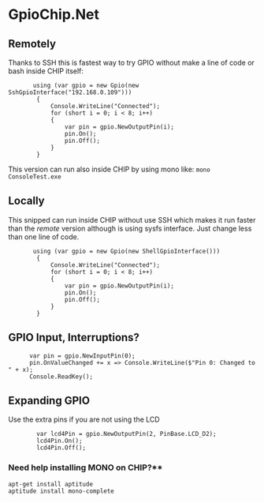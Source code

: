 # GpioChip.Net

## Remotely

Thanks to SSH this is fastest way to try GPIO without make a line of code or bash inside CHIP itself:

           using (var gpio = new Gpio(new SshGpioInterface("192.168.0.109")))
            {
                Console.WriteLine("Connected");
                for (short i = 0; i < 8; i++)
                {
                    var pin = gpio.NewOutputPin(i);
                    pin.On();
                    pin.Off();
                }
            }
            
This version can run also inside CHIP by using mono like: `mono ConsoleTest.exe`


## Locally

This snipped can run inside CHIP without use SSH which makes it run faster than the _remote_ version although is using sysfs interface. Just change less than one line of code.

           using (var gpio = new Gpio(new ShellGpioInterface()))
            {
                Console.WriteLine("Connected");
                for (short i = 0; i < 8; i++)
                {
                    var pin = gpio.NewOutputPin(i);
                    pin.On();
                    pin.Off();
                }
            }
            

## GPIO Input, Interruptions?

		  var pin = gpio.NewInputPin(0);
		  pin.OnValueChanged += x => Console.WriteLine($"Pin 0: Changed to " + x);
		  Console.ReadKey();


## Expanding GPIO

Use the extra pins if you are not using the LCD

		    var lcd4Pin = gpio.NewOutputPin(2, PinBase.LCD_D2);
		    lcd4Pin.On();
		    lcd4Pin.Off();


### Need help installing MONO on CHIP?**

    apt-get install aptitude
    aptitude install mono-complete
